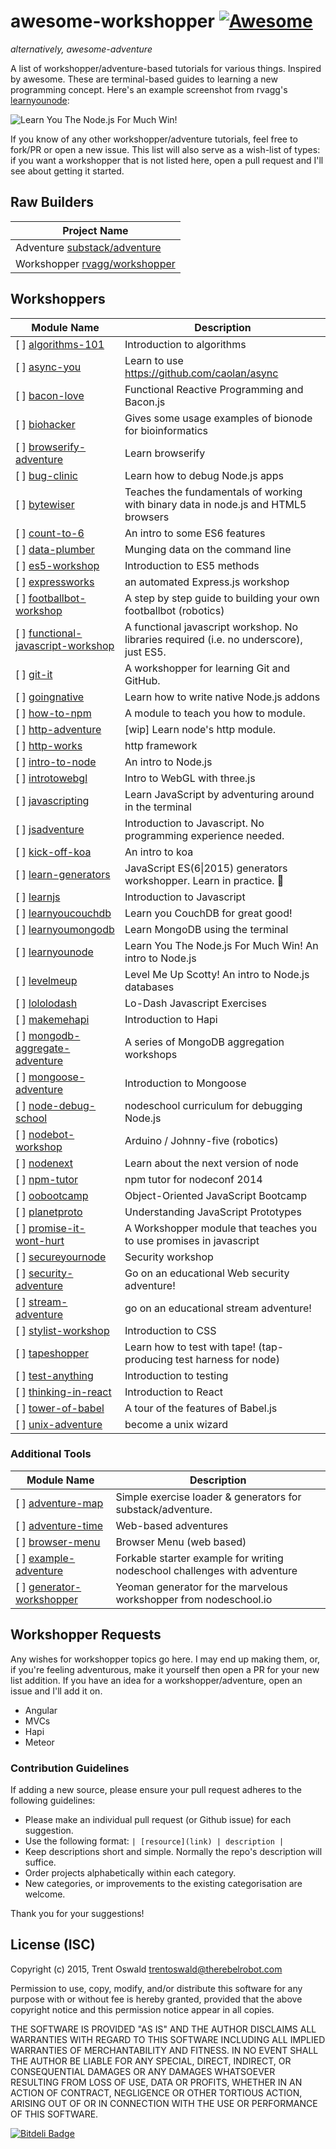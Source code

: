 # awesome-workshopper [![Awesome](https://cdn.rawgit.com/sindresorhus/awesome/d7305f38d29fed78fa85652e3a63e154dd8e8829/media/badge.svg)](https://github.com/sindresorhus/awesome)
*alternatively, awesome-adventure*

A list of workshopper/adventure-based tutorials for various things. Inspired by awesome. These are terminal-based guides to learning a new programming concept. Here's an example screenshot from rvagg's [learnyounode](https://github.com/rvagg/learnyounode):

![Learn You The Node.js For Much Win!](https://raw.github.com/rvagg/learnyounode/master/learnyounode.png)

If you know of any other workshopper/adventure tutorials, feel free to fork/PR or open a new issue. This list will also serve as a wish-list of types: if you want a workshopper that is not listed here, open a pull request and I'll see about getting it started. 

## Raw Builders
| Project Name  |
| ------------- |
| Adventure [substack/adventure](https://github.com/substack/adventure)|
| Workshopper [rvagg/workshopper](https://github.com/rvagg/workshopper) |

## Workshoppers
| Module Name  | Description |
| ------------- | ------------- |
| [ ] [algorithms-101](https://github.com/linclark/algorithms-101) | Introduction to algorithms |
| [ ] [async-you](https://github.com/bulkan/async-you) | Learn to use https://github.com/caolan/async |
| [ ] [bacon-love](https://github.com/mikaelbr/bacon-love) | Functional Reactive Programming and Bacon.js |
| [ ] [biohacker](https://github.com/bionode/biohacker) | Gives some usage examples of bionode for bioinformatics |
| [ ] [browserify-adventure](https://github.com/substack/browserify-adventure) | Learn browserify |
| [ ] [bug-clinic](https://github.com/othiym23/bug-clinic) | Learn how to debug Node.js apps |
| [ ] [bytewiser](https://github.com/maxogden/bytewiser) | Teaches the fundamentals of working with binary data in node.js and HTML5 browsers |
| [ ] [count-to-6](https://github.com/domenic/count-to-6) | An intro to some ES6 features |
| [ ] [data-plumber](https://github.com/maxogden/data-plumber) | Munging data on the command line |
| [ ] [es5-workshop](https://github.com/timoxley/es5-workshop) | Introduction to ES5 methods |
| [ ] [expressworks](https://github.com/azat-co/expressworks) | an automated Express.js workshop |
| [ ] [footballbot-workshop](https://github.com/alanshaw/footballbot-workshop) | A step by step guide to building your own footballbot (robotics) |
| [ ] [functional-javascript-workshop](https://github.com/timoxley/functional-javascript-workshop) | A functional javascript workshop. No libraries required (i.e. no underscore), just ES5. |
| [ ] [git-it](https://github.com/jlord/git-it) | A workshopper for learning Git and GitHub. |
| [ ] [goingnative](https://github.com/rvagg/goingnative) | Learn how to write native Node.js addons |
| [ ] [how-to-npm](https://github.com/npm/how-to-npm) | A module to teach you how to module. |
| [ ] [http-adventure](https://github.com/yoshuawuyts/http-adventure) | [wip] Learn node's http module. |
| [ ] [http-works](https://github.com/Raynos/http-works) | http framework |
| [ ] [intro-to-node](https://github.com/sherodtaylor/intro-to-node) | An intro to Node.js  |
| [ ] [introtowebgl](https://github.com/alexmackey/IntroToWebGLWithThreeJS) | Intro to WebGL with three.js |
| [ ] [javascripting](https://github.com/sethvincent/javascripting) | Learn JavaScript by adventuring around in the terminal |
| [ ] [jsadventure](https://github.com/mk30/jsadventure) | Introduction to Javascript. No programming experience needed. |
| [ ] [kick-off-koa](https://github.com/koajs/kick-off-koa) | An intro to koa |
| [ ] [learn-generators](https://github.com/isRuslan/learn-generators) | JavaScript ES(6\|2015) generators workshopper. Learn in practice. :metal: |
| [ ] [learnjs](https://github.com/mikeal/learnjs) | Introduction to Javascript |
| [ ] [learnyoucouchdb](https://github.com/robertkowalski/learnyoucouchdb) | Learn you CouchDB for great good! |
| [ ] [learnyoumongodb](https://github.com/braz/learnyoumongodb) | Learn MongoDB using the terminal |
| [ ] [learnyounode](https://github.com/rvagg/learnyounode) | Learn You The Node.js For Much Win! An intro to Node.js |
| [ ] [levelmeup](https://github.com/rvagg/levelmeup) | Level Me Up Scotty! An intro to Node.js databases |
| [ ] [lololodash](https://github.com/mdunisch/lololodash) | Lo-Dash Javascript Exercises |
| [ ] [makemehapi](https://github.com/nvcexploder/makemehapi) | Introduction to Hapi |
| [ ] [mongodb-aggregate-adventure](https://github.com/braz/mongodb-aggregate-adventure) | A series of MongoDB aggregation workshops |
| [ ] [mongoose-adventure](https://github.com/wearefractal/mongoose-adventure) | Introduction to Mongoose |
| [ ] [node-debug-school](https://github.com/joyent/node-debug-school) | nodeschool curriculum for debugging Node.js |
| [ ] [nodebot-workshop](https://github.com/tableflip/nodebot-workshop) | Arduino / Johnny-five (robotics) |
| [ ] [nodenext](https://github.com/geek/nodenext) | Learn about the next version of node |
| [ ] [npm-tutor](https://github.com/timoxley/npm-tutor) | npm tutor for nodeconf 2014 |
| [ ] [oobootcamp](https://github.com/winsonwq/OOBootcamp.js) | Object-Oriented JavaScript Bootcamp |
| [ ] [planetproto](https://github.com/sporto/planetproto) | Understanding JavaScript Prototypes |
| [ ] [promise-it-wont-hurt](https://github.com/stevekane/promise-it-wont-hurt) | A Workshopper module that teaches you to use promises in javascript |
| [ ] [secureyournode](https://github.com/someoneweird/secureyournode) | Security workshop |
| [ ] [security-adventure](https://github.com/toolness/security-adventure) | Go on an educational Web security adventure! |
| [ ] [stream-adventure](https://github.com/substack/stream-adventure) | go on an educational stream adventure! |
| [ ] [stylist-workshop](https://github.com/alanshaw/stylist) | Introduction to CSS |
| [ ] [tapeshopper](https://github.com/tomgco/tapeshopper) | Learn how to test with tape! (tap-producing test harness for node) |
| [ ] [test-anything](https://github.com/finnp/test-anything) | Introduction to testing |
| [ ] [thinking-in-react](https://github.com/asbjornenge/thinking-in-react) | Introduction to React |
| [ ] [tower-of-babel](https://github.com/yosuke-furukawa/tower-of-babel) | A tour of the features of Babel.js |
| [ ] [unix-adventure](https://github.com/substack/unix-adventure) | become a unix wizard |

### Additional Tools
| Module Name  | Description |
| ------------- | ------------- |
| [ ] [adventure-map](https://github.com/timoxley/adventure-map) | Simple exercise loader & generators for substack/adventure. |
| [ ] [adventure-time](https://github.com/maxogden/adventure-time) | Web-based adventures |
| [ ] [browser-menu](https://www.npmjs.com/package/browser-menu) | Browser Menu (web based) |
| [ ] [example-adventure](https://github.com/substack/example-adventure) | Forkable starter example for writing nodeschool challenges with adventure |
| [ ] [generator-workshopper](https://github.com/mindcookin/generator-workshopper) | Yeoman generator for the marvelous workshopper from nodeschool.io |

## Workshopper Requests
Any wishes for workshopper topics go here. I may end up making them, or, if you're feeling adventurous, make it yourself then open a PR for your new list addition. If you have an idea for a workshopper/adventure, open an issue and I'll add it on.

- Angular
- MVCs
- Hapi
- Meteor

### Contribution Guidelines
If adding a new source, please ensure your pull request adheres to the following guidelines:

* Please make an individual pull request (or Github issue) for each suggestion.
* Use the following format: `| [resource](link) | description |`
* Keep descriptions short and simple. Normally the repo's description will suffice.
* Order projects alphabetically within each category.
* New categories, or improvements to the existing categorisation are welcome.

Thank you for your suggestions!

## License (ISC)

Copyright (c) 2015, Trent Oswald <trentoswald@therebelrobot.com>

Permission to use, copy, modify, and/or distribute this software for any purpose with or without fee is hereby granted, provided that the above copyright notice and this permission notice appear in all copies.

THE SOFTWARE IS PROVIDED "AS IS" AND THE AUTHOR DISCLAIMS ALL WARRANTIES WITH REGARD TO THIS SOFTWARE INCLUDING ALL IMPLIED WARRANTIES OF MERCHANTABILITY AND FITNESS. IN NO EVENT SHALL THE AUTHOR BE LIABLE FOR ANY SPECIAL, DIRECT, INDIRECT, OR CONSEQUENTIAL DAMAGES OR ANY DAMAGES WHATSOEVER RESULTING FROM LOSS OF USE, DATA OR PROFITS, WHETHER IN AN ACTION OF CONTRACT, NEGLIGENCE OR OTHER TORTIOUS ACTION, ARISING OUT OF OR IN CONNECTION WITH THE USE OR PERFORMANCE OF THIS SOFTWARE.


[![Bitdeli Badge](https://d2weczhvl823v0.cloudfront.net/therebelrobot/awesome-workshopper/trend.png)](https://bitdeli.com/free "Bitdeli Badge")


